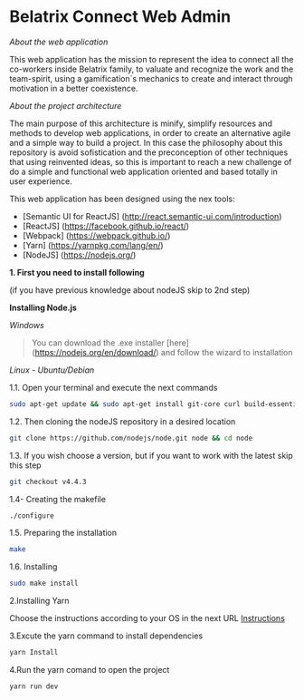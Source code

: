 Belatrix Connect Web Admin
================================

*About the web application*

This web application has the mission to represent the idea to connect all the co-workers inside Belatrix family, to valuate and recognize the work and the team-spirit, using a gamification´s mechanics to create  and interact through motivation  in a better coexistence.

*About the project architecture*

The main purpose of this architecture is minify, simplify resources and methods to develop web applications, in order to create an alternative agile and a simple way to build a project. In this case the philosophy about this repository is avoid sofistication and the preconception of other techniques that using reinvented ideas, so this is important to reach a new challenge of do a simple and functional web application oriented and based totally in user experience.

This web application has been designed using the nex tools:

- [Semantic UI for ReactJS] (http://react.semantic-ui.com/introduction)
- [ReactJS] (https://facebook.github.io/react/)
- [Webpack] (https://webpack.github.io/)
- [Yarn] (https://yarnpkg.com/lang/en/)
- [NodeJS] (https://nodejs.org/)

**1. First you need to install following**

(if you have previous knowledge about nodeJS skip to 2nd step)

**Installing Node.js**


*Windows*
> You can download the .exe installer [here] (https://nodejs.org/en/download/) and follow the wizard to installation


*Linux - Ubuntu/Debian*

1.1. Open your terminal and execute the next commands
```bash
sudo apt-get update && sudo apt-get install git-core curl build-essential openssl libssl-dev
```
1.2. Then cloning the nodeJS repository in a desired location
```bash
git clone https://github.com/nodejs/node.git node && cd node
```
1.3. If you wish choose a version, but if you want to work with the latest skip this step
```bash
git checkout v4.4.3
```
1.4- Creating the makefile
```bash
./configure
```
1.5. Preparing the installation
```bash
make
```
1.6. Installing

```bash
sudo make install
```

2.Installing Yarn

Choose the instructions according to your OS in the next URL
[Instructions](https://yarnpkg.com/en/docs/install)

3.Excute the yarn command to install dependencies

```bash
yarn Install
```
4.Run the yarn comand to open the project 

```bash
yarn run dev
```



